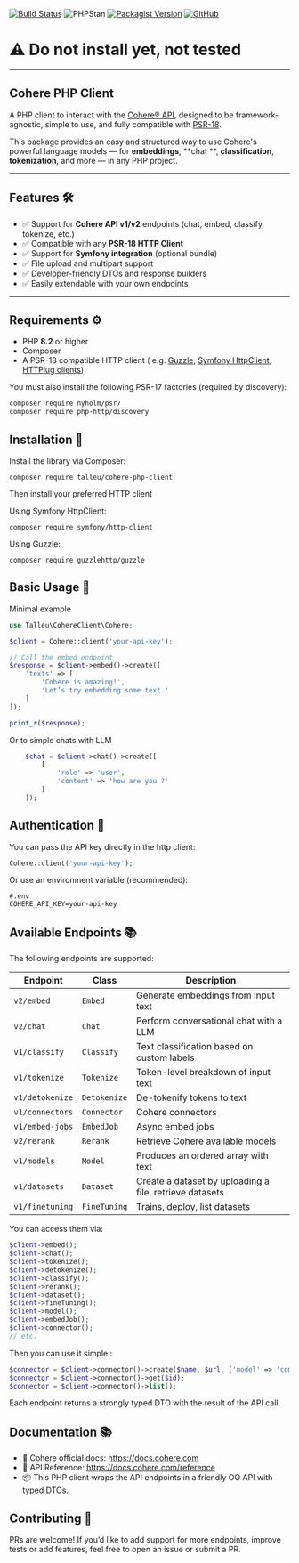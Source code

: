 [![Build Status](https://github.com/clementtalleu/cohere-php-client/actions/workflows/tests.yaml/badge.svg)](https://github.com/clementtalleu/cohere-php-client/actions)
![PHPStan](https://img.shields.io/badge/PHPStan-OK-brightgreen)
[![Packagist Version](https://img.shields.io/packagist/v/talleu/cohere-php-client.svg)](https://packagist.org/packages/talleu/cohere-php-client)
[![GitHub](https://img.shields.io/github/license/clementtalleu/cohere-php-client.svg)](https://github.com/averias/phpredis-json)




# ⚠️ Do not install yet, not tested 




---------
## Cohere PHP Client

A PHP client to interact with the [Cohere® API](https://cohere.com/), designed to be framework-agnostic, simple to use,
and fully compatible with [PSR-18](https://www.php-fig.org/psr/psr-18/).

This package provides an easy and structured way to use Cohere's powerful language models — for **embeddings**, **chat
**, **classification**, **tokenization**, and more — in any PHP project.

---

## Features 🛠️

- ✅ Support for **Cohere API v1/v2** endpoints (chat, embed, classify, tokenize, etc.)
- ✅ Compatible with any **PSR-18 HTTP Client**
- ✅ Support for **Symfony integration** (optional bundle)
- ✅ File upload and multipart support
- ✅ Developer-friendly DTOs and response builders
- ✅ Easily extendable with your own endpoints

---

## Requirements ⚙️

- PHP **8.2** or higher
- Composer
- A PSR-18 compatible HTTP client (
  e.g. [Guzzle](https://github.com/guzzle/guzzle), [Symfony HttpClient](https://symfony.com/doc/current/http_client.html), [HTTPlug clients](https://packagist.org/providers/php-http/client-implementation))

You must also install the following PSR-17 factories (required by discovery):

```bash
composer require nyholm/psr7
composer require php-http/discovery
``` 

## Installation 📝

Install the library via Composer:

```
composer require talleu/cohere-php-client
```

Then install your preferred HTTP client

Using Symfony HttpClient:

```
composer require symfony/http-client
```

Using Guzzle:

```
composer require guzzlehttp/guzzle
```

## Basic Usage 🎯

Minimal example

```php
use Talleu\CohereClient\Cohere;

$client = Cohere::client('your-api-key'); 

// Call the embed endpoint
$response = $client->embed()->create([
    'texts' => [
        'Cohere is amazing!',
        'Let’s try embedding some text.'
    ]
]);

print_r($response);
```

Or to simple chats with LLM

```php
    $chat = $client->chat()->create([
        [
            'role' => 'user',
            'content' => 'how are you ?'
        ]
    ]);
```

## Authentication 🔐

You can pass the API key directly in the http client:

```php
Cohere::client('your-api-key');
```

Or use an environment variable (recommended):

```dotenv
#.env
COHERE_API_KEY=your-api-key
``` 

## Available Endpoints 📚

The following endpoints are supported:

| Endpoint        | Class        | Description                                             |
|-----------------|--------------|---------------------------------------------------------|
| `v2/embed`      | `Embed`      | Generate embeddings from input text                     |
| `v2/chat`       | `Chat`       | Perform conversational chat with a LLM                  |
| `v1/classify`   | `Classify`   | Text classification based on custom labels              |
| `v1/tokenize`   | `Tokenize`   | Token-level breakdown of input text                     |
| `v1/detokenize` | `Detokenize` | De-tokenify tokens to text                              |
| `v1/connectors` | `Connector`  | Cohere connectors                                       |
| `v1/embed-jobs` | `EmbedJob`   | Async embed jobs                                        |
| `v2/rerank`     | `Rerank`     | Retrieve Cohere available models                        |
| `v1/models`     | `Model`      | Produces an ordered array with text                     |
| `v1/datasets`   | `Dataset`    | Create a dataset by uploading a file, retrieve datasets |
| `v1/finetuning`   | `FineTuning` | Trains, deploy, list datasets                           |

You can access them via:

```php
$client->embed();
$client->chat();
$client->tokenize();
$client->detokenize();
$client->classify();
$client->rerank();
$client->dataset();
$client->fineTuning();
$client->model();
$client->embedJob();
$client->connector();
// etc.
```

Then you can use it simple :

```php
$connector = $client->connector()->create($name, $url, ['model' => 'command-a-03-2025']);
$connector = $client->connector()->get($id);
$connector = $client->connector()->list();
```

Each endpoint returns a strongly typed DTO with the result of the API call.

## Documentation 📚

- 🧠 Cohere official docs: https://docs.cohere.com
- 📘 API Reference: https://docs.cohere.com/reference
- 📦 This PHP client wraps the API endpoints in a friendly OO API with typed DTOs.

## Contributing 🤝

PRs are welcome! If you’d like to add support for more endpoints, improve tests or add features, feel free to open an
issue or submit a PR.